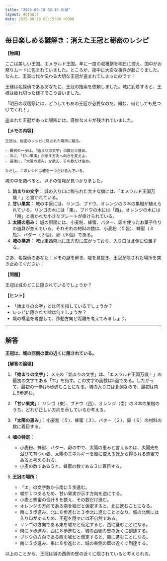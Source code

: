 ```yaml
---
title: "2025-09-18 02:15 の謎"
layout: default
date: 2025-09-18 02:15:00 +0900
---
```

## 毎日楽しめる謎解き：消えた王冠と秘密のレシピ

**【物語】**

ここは美しい王国、エメラルド王国。年に一度の収穫祭を明日に控え、国中がお祭りムードに包まれていました。ところが、夜中に大変な事件が起こりました。なんと、王室に代々伝わる大切な王冠が盗まれてしまったのです！

王様は名探偵であるあなたに、王冠の捜索を依頼しました。城に到着すると、王様は疲れ切った様子でこう言いました。

「明日の収穫祭には、どうしてもあの王冠が必要なのだ。頼む、何としても見つけてくれ！」

盗まれた王冠があった場所には、奇妙なメモが残されていました。

**【メモの内容】**

```
王冠は、秘密のレシピに隠された場所に眠る。

- 最初の一歩は、「始まりの文字」の数だけ進め。
- 次に、「甘い果実」が示す方向へ向きを変えよ。
- 最後に、「太陽の恵み」を数え、その数だけ進め。

ただし、このレシピは嘘を一つだけ含んでいる。
```

城の中を調べると、以下の情報が見つかりました。

1.  **始まりの文字：** 城の入り口に飾られた大きな旗には、「エメラルド王国万歳！」と書かれている。
2.  **甘い果実：** 城の中庭には、リンゴ、ブドウ、オレンジの３本の果樹が植えられている。リンゴの木には「東」、ブドウの木には「西」、オレンジの木には「南」と書かれた小さなプレートが掛けられている。
3.  **太陽の恵み：** 城の厨房には、小麦粉、蜂蜜、バター、卵を使ったお菓子作りの道具が並んでいる。それぞれの材料の数は、小麦粉（５袋）、蜂蜜（３瓶）、バター（２個）、卵（６個）である。
4.  **城の構造：** 城は東西南北に正方形に広がっており、入り口は北側に位置する。

さあ、名探偵のあなた！メモの謎を解き、嘘を見抜き、王冠が隠された場所を突き止めてください！

**【問題】**

王冠は城のどこに隠されているでしょうか？

**【ヒント】**

*   「始まりの文字」とは何を指しているでしょうか？
*   レシピに隠された嘘は何でしょうか？
*   城の構造を考慮して、移動方向と距離を考えてみましょう。

---

## 解答

**王冠は、城の西側の壁の近くに隠されている。**

**【解答の論理】**

1.  **「始まりの文字」：** メモの「始まりの文字」は、「エメラルド王国万歳！」の最初の文字である「エ」を指す。この文字の画数は5画である。したがって、最初の一歩は5歩進むことになる。城の入り口は北側なので、最初は南に5歩進む。

2.  **「甘い果実」：** リンゴ（東）、ブドウ（西）、オレンジ（南）の３本の果樹のうち、どれが正しい方向を示しているか考える。

3.  **「太陽の恵み」：** 小麦粉（５）、蜂蜜（３）、バター（２）、卵（６）の材料の数に着目する。

4.  **嘘の特定：**
    *   小麦粉、蜂蜜、バター、卵の中で、太陽の恵みと言えるのは、太陽光を浴びて育つ小麦、太陽のエネルギーを蜜に変える蜂から得られる蜂蜜であると考えられる。
    *   小麦の数である５と、蜂蜜の数である３に着目する。

5.  **王冠の場所：**
    *   「エ」の文字数から南に５歩進む。
    *   嘘が１つあるため、甘い果実が示す方向を逆にする。
    *   小麦と蜂蜜の合計８を数え、その数だけ進む。
    *   オレンジの方向である南を嘘だと仮定すると、北に進むことになる。
    *   南に５歩進み、北に８歩進むと３歩北に進むこととなり、城の北側には入り口があるため、王冠を隠すには不自然である。
    *   リンゴの方向である東を嘘だと仮定すると、西に進むことになる。
    *   南に５歩進み、西に８歩進むと、城の西側の壁の近くに到達する。
    *   ブドウの方向である西を嘘だと仮定すると、東に進むことになる。
    *   南に５歩進み、東に８歩進むと、城の東側の壁の近くに到達する。

以上のことから、王冠は城の西側の壁の近くに隠されていると考えられる。
